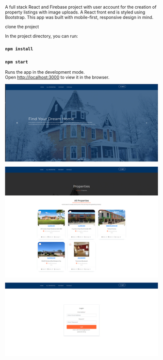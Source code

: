 A full stack React and Firebase project with user account for the creation of property listings with image uploads. A React front end is styled using Bootstrap. This app was built with mobile-first, responsive design in mind.

clone the project

In the project directory, you can run:

### `npm install`

### `npm start`

Runs the app in the development mode.<br>
Open [http://localhost:3000](http://localhost:3000) to view it in the browser.

![alt text](https://github.com/harlyon/Homes/blob/master/1.png)

![alt text](https://github.com/harlyon/Homes/blob/master/2.png)

![alt text](https://github.com/harlyon/Homes/blob/master/3.png)

